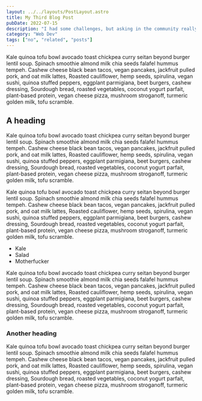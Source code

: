 ```yaml
---
layout: ../../layouts/PostLayout.astro
title: My Third Blog Post
pubDate: 2022-07-15
description: "I had some challenges, but asking in the community really helped!"
category: "Web Dev"
tags: ["no", "related", "posts"]
---
```


Kale quinoa tofu bowl avocado toast chickpea curry seitan beyond burger lentil soup. Spinach smoothie almond milk chia seeds falafel hummus tempeh. Cashew cheese black bean tacos, vegan pancakes, jackfruit pulled pork, and oat milk lattes, Roasted cauliflower, hemp seeds, spirulina, vegan sushi, quinoa stuffed peppers, eggplant parmigiana, beet burgers, cashew dressing, Sourdough bread, roasted vegetables, coconut yogurt parfait, plant-based protein, vegan cheese pizza, mushroom stroganoff, turmeric golden milk, tofu scramble.

## A heading

Kale quinoa tofu bowl avocado toast chickpea curry seitan beyond burger lentil soup. Spinach smoothie almond milk chia seeds falafel hummus tempeh. Cashew cheese black bean tacos, vegan pancakes, jackfruit pulled pork, and oat milk lattes, Roasted cauliflower, hemp seeds, spirulina, vegan sushi, quinoa stuffed peppers, eggplant parmigiana, beet burgers, cashew dressing, Sourdough bread, roasted vegetables, coconut yogurt parfait, plant-based protein, vegan cheese pizza, mushroom stroganoff, turmeric golden milk, tofu scramble.

Kale quinoa tofu bowl avocado toast chickpea curry seitan beyond burger lentil soup. Spinach smoothie almond milk chia seeds falafel hummus tempeh. Cashew cheese black bean tacos, vegan pancakes, jackfruit pulled pork, and oat milk lattes, Roasted cauliflower, hemp seeds, spirulina, vegan sushi, quinoa stuffed peppers, eggplant parmigiana, beet burgers, cashew dressing, Sourdough bread, roasted vegetables, coconut yogurt parfait, plant-based protein, vegan cheese pizza, mushroom stroganoff, turmeric golden milk, tofu scramble.

- Kale
- Salad
- Motherfucker

Kale quinoa tofu bowl avocado toast chickpea curry seitan beyond burger lentil soup. Spinach smoothie almond milk chia seeds falafel hummus tempeh. Cashew cheese black bean tacos, vegan pancakes, jackfruit pulled pork, and oat milk lattes, Roasted cauliflower, hemp seeds, spirulina, vegan sushi, quinoa stuffed peppers, eggplant parmigiana, beet burgers, cashew dressing, Sourdough bread, roasted vegetables, coconut yogurt parfait, plant-based protein, vegan cheese pizza, mushroom stroganoff, turmeric golden milk, tofu scramble.

### Another heading

Kale quinoa tofu bowl avocado toast chickpea curry seitan beyond burger lentil soup. Spinach smoothie almond milk chia seeds falafel hummus tempeh. Cashew cheese black bean tacos, vegan pancakes, jackfruit pulled pork, and oat milk lattes, Roasted cauliflower, hemp seeds, spirulina, vegan sushi, quinoa stuffed peppers, eggplant parmigiana, beet burgers, cashew dressing, Sourdough bread, roasted vegetables, coconut yogurt parfait, plant-based protein, vegan cheese pizza, mushroom stroganoff, turmeric golden milk, tofu scramble.
